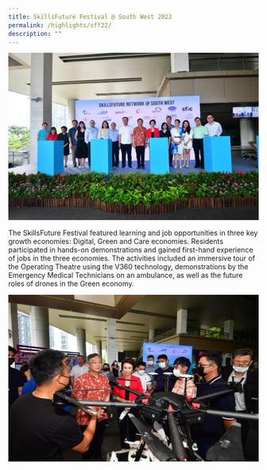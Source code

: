 ```yaml
---
title: SkillsFuture Festival @ South West 2022
permalink: /highlights/sff22/
description: ""
---
```

![](/images/Stories/295245125_10159828757121273_3111037502924620082_n.jpg)

The SkillsFuture Festival featured learning and job opportunities in three key growth economies: Digital, Green and Care economies. Residents participated in hands-on demonstrations and gained first-hand experience of jobs in the three economies. The activities included an immersive tour of the Operating Theatre using the V360 technology, demonstrations by the Emergency Medical Technicians on an ambulance, as well as the future roles of drones in the Green economy.

![](/images/Stories/294521236_10159828757076273_2061970381063466606_n.jpg)